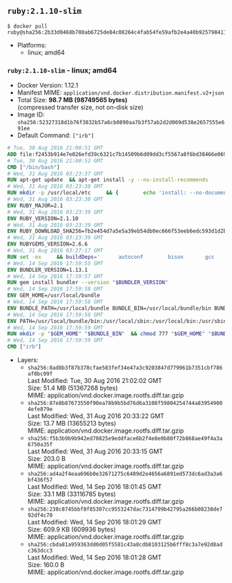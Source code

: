 ## `ruby:2.1.10-slim`

```console
$ docker pull ruby@sha256:2b33d0468b708ab6725de84c08264c4fab54fe59afb2e4a40b9257984117f9e0
```

-	Platforms:
	-	linux; amd64

### `ruby:2.1.10-slim` - linux; amd64

-	Docker Version: 1.12.1
-	Manifest MIME: `application/vnd.docker.distribution.manifest.v2+json`
-	Total Size: **98.7 MB (98749565 bytes)**  
	(compressed transfer size, not on-disk size)
-	Image ID: `sha256:52327318d1b76f3832b57a6cb0890aa7b3f57ab2d2d069d538e2657555e691ee`
-	Default Command: `["irb"]`

```dockerfile
# Tue, 30 Aug 2016 21:00:51 GMT
ADD file:f2453b914e7e026efd39c6321c7b14509b6d09dd3cf5567a8f6bd38466e06954 in / 
# Tue, 30 Aug 2016 21:00:52 GMT
CMD ["/bin/bash"]
# Wed, 31 Aug 2016 03:23:37 GMT
RUN apt-get update 	&& apt-get install -y --no-install-recommends 		bzip2 		ca-certificates 		curl 		libffi-dev 		libgdbm3 		libssl-dev 		libyaml-dev 		procps 		zlib1g-dev 	&& rm -rf /var/lib/apt/lists/*
# Wed, 31 Aug 2016 03:23:38 GMT
RUN mkdir -p /usr/local/etc 	&& { 		echo 'install: --no-document'; 		echo 'update: --no-document'; 	} >> /usr/local/etc/gemrc
# Wed, 31 Aug 2016 03:23:38 GMT
ENV RUBY_MAJOR=2.1
# Wed, 31 Aug 2016 03:23:39 GMT
ENV RUBY_VERSION=2.1.10
# Wed, 31 Aug 2016 03:23:39 GMT
ENV RUBY_DOWNLOAD_SHA256=fb2e454d7a5e5a39eb54db0ec666f53eeb6edc593d1d2b970ae4d150b831dd20
# Wed, 31 Aug 2016 03:23:39 GMT
ENV RUBYGEMS_VERSION=2.6.6
# Wed, 31 Aug 2016 03:27:17 GMT
RUN set -ex 	&& buildDeps=' 		autoconf 		bison 		gcc 		libbz2-dev 		libgdbm-dev 		libglib2.0-dev 		libncurses-dev 		libreadline-dev 		libxml2-dev 		libxslt-dev 		make 		ruby 	' 	&& apt-get update 	&& apt-get install -y --no-install-recommends $buildDeps 	&& rm -rf /var/lib/apt/lists/* 	&& curl -fSL -o ruby.tar.gz "http://cache.ruby-lang.org/pub/ruby/$RUBY_MAJOR/ruby-$RUBY_VERSION.tar.gz" 	&& echo "$RUBY_DOWNLOAD_SHA256 *ruby.tar.gz" | sha256sum -c - 	&& mkdir -p /usr/src/ruby 	&& tar -xzf ruby.tar.gz -C /usr/src/ruby --strip-components=1 	&& rm ruby.tar.gz 	&& cd /usr/src/ruby 	&& { echo '#define ENABLE_PATH_CHECK 0'; echo; cat file.c; } > file.c.new && mv file.c.new file.c 	&& autoconf 	&& ./configure --disable-install-doc 	&& make -j"$(nproc)" 	&& make install 	&& apt-get purge -y --auto-remove $buildDeps 	&& gem update --system $RUBYGEMS_VERSION 	&& rm -r /usr/src/ruby
# Wed, 14 Sep 2016 17:59:55 GMT
ENV BUNDLER_VERSION=1.13.1
# Wed, 14 Sep 2016 17:59:57 GMT
RUN gem install bundler --version "$BUNDLER_VERSION"
# Wed, 14 Sep 2016 17:59:58 GMT
ENV GEM_HOME=/usr/local/bundle
# Wed, 14 Sep 2016 17:59:58 GMT
ENV BUNDLE_PATH=/usr/local/bundle BUNDLE_BIN=/usr/local/bundle/bin BUNDLE_SILENCE_ROOT_WARNING=1 BUNDLE_APP_CONFIG=/usr/local/bundle
# Wed, 14 Sep 2016 17:59:58 GMT
ENV PATH=/usr/local/bundle/bin:/usr/local/sbin:/usr/local/bin:/usr/sbin:/usr/bin:/sbin:/bin
# Wed, 14 Sep 2016 17:59:59 GMT
RUN mkdir -p "$GEM_HOME" "$BUNDLE_BIN" 	&& chmod 777 "$GEM_HOME" "$BUNDLE_BIN"
# Wed, 14 Sep 2016 17:59:59 GMT
CMD ["irb"]
```

-	Layers:
	-	`sha256:8ad8b3f87b378cfae583fef34e47a3c9203847d779961b7351cbf786af0bc09f`  
		Last Modified: Tue, 30 Aug 2016 21:02:02 GMT  
		Size: 51.4 MB (51367268 bytes)  
		MIME: application/vnd.docker.image.rootfs.diff.tar.gzip
	-	`sha256:87e8b87673550f90ea78b9b5bd76d6a3108f59804254744a839549004efe879e`  
		Last Modified: Wed, 31 Aug 2016 20:33:22 GMT  
		Size: 13.7 MB (13655213 bytes)  
		MIME: application/vnd.docker.image.rootfs.diff.tar.gzip
	-	`sha256:f5b3b9b9b942ed70825e9eddface6b2f4e8e0b80f72b868ae49f4a3a6750a35f`  
		Last Modified: Wed, 31 Aug 2016 20:33:15 GMT  
		Size: 203.0 B  
		MIME: application/vnd.docker.image.rootfs.diff.tar.gzip
	-	`sha256:ad4a2f4eaa696b0e32671275c6489d2e4656a6891ed573dc6ad3a3a6bf436f57`  
		Last Modified: Wed, 14 Sep 2016 18:01:45 GMT  
		Size: 33.1 MB (33116785 bytes)  
		MIME: application/vnd.docker.image.rootfs.diff.tar.gzip
	-	`sha256:238c8745bbf8f85307cc9553247dac7314799b42795a266b08238de792df4c70`  
		Last Modified: Wed, 14 Sep 2016 18:01:29 GMT  
		Size: 609.9 KB (609936 bytes)  
		MIME: application/vnd.docker.image.rootfs.diff.tar.gzip
	-	`sha256:cbda81a959363dd0d05f5581c43a8cdb8103125b6fff8c3a7e92d8adc363dcc3`  
		Last Modified: Wed, 14 Sep 2016 18:01:28 GMT  
		Size: 160.0 B  
		MIME: application/vnd.docker.image.rootfs.diff.tar.gzip

